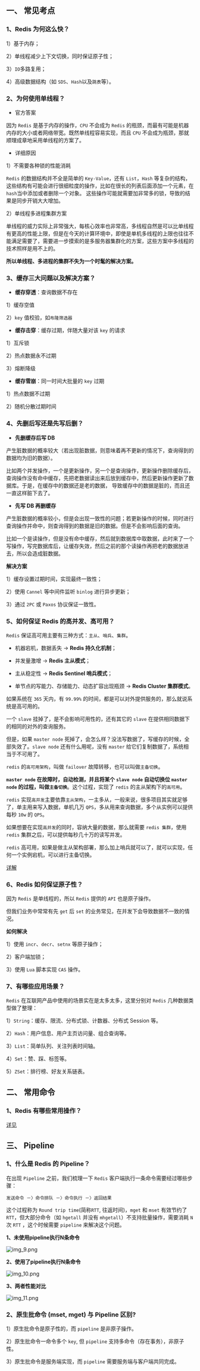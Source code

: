 ## 一、 常见考点

### 1、Redis 为何这么快？

1）基于内存；

2）单线程减少上下文切换，同时保证原子性；

3）`IO`多路复用；

4）高级数据结构（如 `SDS`、`Hash`以及`跳表`等）。

### 2、为何使用单线程？

* 官方答案

因为 `Redis` 是基于内存的操作，`CPU` 不会成为 `Redis` 的瓶颈，而最有可能是机器内存的大小或者网络带宽。既然单线程容易实现，而且 `CPU` 不会成为瓶颈，那就顺理成章地采用单线程的方案了。

* 详细原因

1）不需要各种锁的性能消耗

`Redis` 的数据结构并不全是简单的 `Key-Value`，还有 `List`，`Hash` 等复杂的结构，这些结构有可能会进行很细粒度的操作，比如在很长的列表后面添加一个元素，在`hash`当中添加或者删除一个对象。
这些操作可能就需要加非常多的锁，导致的结果是同步开销大大增加。

2）单线程多进程集群方案

单线程的威力实际上非常强大，每核心效率也非常高，多线程自然是可以比单线程有更高的性能上限，但是在今天的计算环境中，即使是单机多线程的上限也往往不能满足需要了，需要进一步摸索的是多服务器集群化的方案，这些方案中多线程的技术照样是用不上的。

**所以单线程、多进程的集群不失为一个时髦的解决方案。**

### 3、缓存三大问题以及解决方案？

* **缓存穿透**：查询数据不存在

1）缓存空值

2）`key` 值校验，如`布隆筛选器`

* **缓存击穿**：缓存过期，伴随大量对该 `key` 的请求

1）互斥锁

2）热点数据永不过期

3）熔断降级

* **缓存雪崩**：同一时间大批量的 `key` 过期

1）热点数据不过期

2）随机分散过期时间

### 4、先删后写还是先写后删？

* **先删缓存后写 DB**

产生脏数据的概率较大（若出现脏数据，则意味着再不更新的情况下，查询得到的数据均为旧的数据）。

比如两个并发操作，一个是更新操作，另一个是查询操作，更新操作删除缓存后，查询操作没有命中缓存，先把老数据读出来后放到缓存中，然后更新操作更新了数据库。于是，在缓存中的数据还是老的数据，
导致缓存中的数据是脏的，而且还一直这样脏下去了。

* **先写 DB 再删缓存**

产生脏数据的概率较小，但是会出现一致性的问题；若更新操作的时候，同时进行查询操作并命中，则查询得到的数据是旧的数据。但是不会影响后面的查询。

比如一个是读操作，但是没有命中缓存，然后就到数据库中取数据，此时来了一个写操作，写完数据库后，让缓存失效，然后之前的那个读操作再把老的数据放进去，所以会造成脏数据。

**解决方案**

1）缓存设置过期时间，实现最终一致性；

2）使用 `Cannel` 等中间件监听 `binlog` 进行异步更新；

3）通过 `2PC` 或 `Paxos` 协议保证一致性。

### 5、如何保证 Redis 的高并发、高可用？

`Redis` 保证高可用主要有三种方式：`主从`、`哨兵`、`集群`。

* 机器宕机，数据丢失 -> **Redis 持久化机制**；

* 并发量激增 -> **Redis 主从模式**；

* 主从稳定性 -> **Redis Sentinel 哨兵模式**；

* 单节点的写能力、存储能力、动态扩容出现瓶颈 -> **Redis Cluster 集群模式**。

如果系统在 `365` 天内，有 `99.99%` 的时间，都是可以对外提供服务的，那么就说系统是高可用的。

一个 `slave` 挂掉了，是不会影响可用性的，还有其它的 `slave` 在提供相同数据下的相同的对外的查询服务。

但是，如果 `master node` 死掉了，会怎么样？没法写数据了，写缓存的时候，全部失效了。`slave node` 还有什么用呢，没有 `master` 给它们复制数据了，系统相当于不可用了。

`redis` 的`高可用架构`，叫做 `failover` 故障转移，也可以叫做`主备切换`。

**`master node` 在故障时，自动检测，并且将某个 `slave node` 自动切换位 `master node` 的过程，叫做`主备切换`**。这个过程，实现了 `redis` 的主从架构下的`高可用`。

`redis` 实现`高并发`主要依靠`主从架构`，一主多从，一般来说，很多项目其实就足够了，单主用来写入数据，单机几万 `QPS`，多从用来查询数据，多个从实例可以提供每秒 `10w` 的 `QPS`。

如果想要在实现`高并发`的同时，容纳大量的数据，那么就需要 `redis 集群`，使用 `redis` 集群之后，可以提供每秒几十万的读写并发。

`redis` 高可用，如果是做主从架构部署，那么加上哨兵就可以了，就可以实现，任何一个实例宕机，可以进行主备切换。

[详解](https://www.cnblogs.com/mengchunchen/p/10044603.html)

### 6、Redis 如何保证原子性？

因为 `Redis` 是单线程的，所以 `Redis` 提供的 `API` 也是原子操作。

但我们业务中常常有先 `get` 后 `set` 的业务常见，在并发下会导致数据不一致的情况。

**如何解决**

1）使用 `incr`、`decr`、`setnx` 等原子操作；

2）客户端加锁；

3）使用 `Lua` 脚本实现 `CAS` 操作。

### 7、有哪些应用场景？

`Redis` 在互联网产品中使用的场景实在是太多太多，这里分别对 `Redis` 几种数据类型做了整理：

1）`String`：缓存、限流、分布式锁、计数器、分布式 Session 等。

2）`Hash`：用户信息、用户主页访问量、组合查询等。

3）`List`：简单队列、关注列表时间轴。

4）`Set`：赞、踩、标签等。

5）`ZSet`：排行榜、好友关系链表。


## 二、 常用命令

### 1、Redis 有哪些常用操作？

[详见](/开发技巧/常用命令/Redis/Redis常用命令)

## 三、 Pipeline

### 1、什么是 Redis 的 Pipeline？

在出现 `Pipeline` 之前，我们梳理一下 `Redis` 客户端执行一条命令需要经过哪些步骤： 

```redis
发送命令 －〉命令排队 －〉命令执行 －〉返回结果
```

这个过程称为 `Round trip time`(简称`RTT`, 往返时间)，`mget` 和 `mset` 有效节约了 `RTT`，但大部分命令（如 `hgetall` 并没有 `mhgetall`）不支持批量操作，需要消耗 `N` 次 `RTT` ，这个时候需要 `pipeline` 来解决这个问题。

**1、未使用pipeline执行N条命令**

![img_9.png](img_9.png)

**2、使用了pipeline执行N条命令**

![img_10.png](img_10.png)

**3、两者性能对比**

![img_11.png](img_11.png)

### 2、原生批命令 (mset, mget) 与 Pipeline 区别?

1）原生批命令是原子性的，而 `pipeline` 是非原子操作。

2）原生批命令一命令多个 `key`, 但 `pipeline` 支持多命令（存在事务），非原子性。

3）原生批命令是服务端实现，而 `pipeline` 需要服务端与客户端共同完成。

